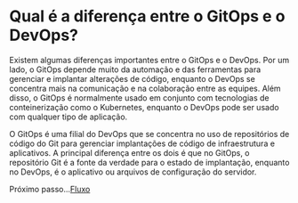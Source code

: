 # Qual é a diferença entre o GitOps e o DevOps?

Existem algumas diferenças importantes entre o GitOps e o DevOps. Por um lado, o GitOps depende muito da automação e das ferramentas para gerenciar e implantar alterações de código, enquanto o DevOps se concentra mais na comunicação e na colaboração entre as equipes. Além disso, o GitOps é normalmente usado em conjunto com tecnologias de conteinerização como o Kubernetes, enquanto o DevOps pode ser usado com qualquer tipo de aplicação.

O GitOps é uma filial do DevOps que se concentra no uso de repositórios de código do Git para gerenciar implantações de código de infraestrutura e aplicativos. A principal diferença entre os dois é que no GitOps, o repositório Git é a fonte da verdade para o estado de implantação, enquanto no DevOps, é o aplicativo ou arquivos de configuração do servidor.

Próximo passo...[Fluxo](./fluxo.md)